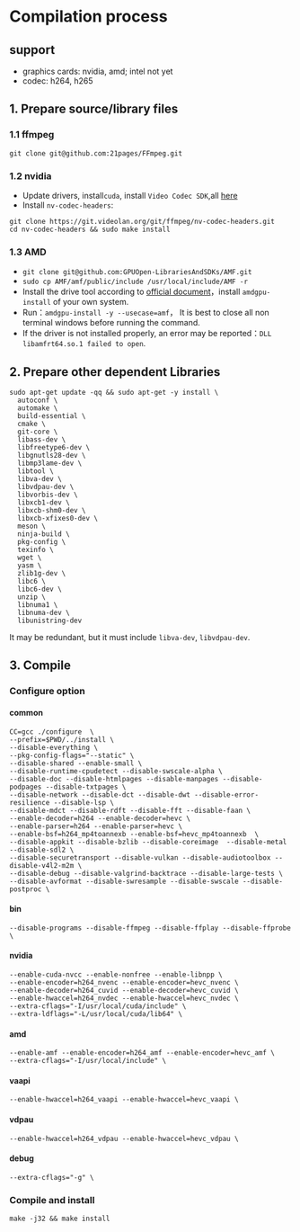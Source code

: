 # Compilation process

## support 
* graphics cards: nvidia, amd; intel not yet
* codec: h264, h265

## 1. Prepare source/library files

### 1.1 ffmpeg

```shell
git clone git@github.com:21pages/FFmpeg.git
```

### 1.2 nvidia

* Update drivers, install`cuda`, install `Video Codec SDK`,all [here](https://developer.nvidia.com/nvidia-video-codec-sdk/download)
* Install `nv-codec-headers`:
```shell
git clone https://git.videolan.org/git/ffmpeg/nv-codec-headers.git
cd nv-codec-headers && sudo make install
```

### 1.3 AMD

* `git clone git@github.com:GPUOpen-LibrariesAndSDKs/AMF.git`
* `sudo cp AMF/amf/public/include /usr/local/include/AMF -r`
* Install the drive tool according to [official document](https://amdgpu-install.readthedocs.io/en/latest/install-prereq.html#downloading-the-installer-package)，install `amdgpu-install` of your own system.
* Run：`amdgpu-install -y --usecase=amf`， It is best to close all non terminal windows before running the command.
* If the driver is not installed properly, an error may be reported：`DLL libamfrt64.so.1 failed to open`.


## 2. Prepare other dependent Libraries

```
sudo apt-get update -qq && sudo apt-get -y install \
  autoconf \
  automake \
  build-essential \
  cmake \
  git-core \
  libass-dev \
  libfreetype6-dev \
  libgnutls28-dev \
  libmp3lame-dev \
  libtool \
  libva-dev \
  libvdpau-dev \
  libvorbis-dev \
  libxcb1-dev \
  libxcb-shm0-dev \
  libxcb-xfixes0-dev \
  meson \
  ninja-build \
  pkg-config \
  texinfo \
  wget \
  yasm \
  zlib1g-dev \
  libc6 \
  libc6-dev \
  unzip \
  libnuma1 \
  libnuma-dev \
  libunistring-dev
```
It may be redundant, but it must include `libva-dev`, `libvdpau-dev`.

## 3. Compile

### Configure option

#### common
```shell
CC=gcc ./configure  \
--prefix=$PWD/../install \
--disable-everything \
--pkg-config-flags="--static" \
--disable-shared --enable-small \
--disable-runtime-cpudetect --disable-swscale-alpha \
--disable-doc --disable-htmlpages --disable-manpages --disable-podpages --disable-txtpages \
--disable-network --disable-dct --disable-dwt --disable-error-resilience --disable-lsp \
--disable-mdct --disable-rdft --disable-fft --disable-faan \
--enable-decoder=h264 --enable-decoder=hevc \
--enable-parser=h264 --enable-parser=hevc \
--enable-bsf=h264_mp4toannexb --enable-bsf=hevc_mp4toannexb  \
--disable-appkit --disable-bzlib --disable-coreimage  --disable-metal --disable-sdl2 \
--disable-securetransport --disable-vulkan --disable-audiotoolbox --disable-v4l2-m2m \
--disable-debug --disable-valgrind-backtrace --disable-large-tests \
--disable-avformat --disable-swresample --disable-swscale --disable-postproc \
```
#### bin
```shell
--disable-programs --disable-ffmpeg --disable-ffplay --disable-ffprobe \
```
#### nvidia
```shell
--enable-cuda-nvcc --enable-nonfree --enable-libnpp \
--enable-encoder=h264_nvenc --enable-encoder=hevc_nvenc \
--enable-decoder=h264_cuvid --enable-decoder=hevc_cuvid \
--enable-hwaccel=h264_nvdec --enable-hwaccel=hevc_nvdec \
--extra-cflags="-I/usr/local/cuda/include" \
--extra-ldflags="-L/usr/local/cuda/lib64" \
```

#### amd
```shell
--enable-amf --enable-encoder=h264_amf --enable-encoder=hevc_amf \
--extra-cflags="-I/usr/local/include" \
```

#### vaapi
```shell
--enable-hwaccel=h264_vaapi --enable-hwaccel=hevc_vaapi \
```

#### vdpau
```shell
--enable-hwaccel=h264_vdpau --enable-hwaccel=hevc_vdpau \
```

#### debug
```shell
--extra-cflags="-g" \
```

### Compile and install
`make -j32 && make install`
